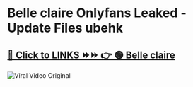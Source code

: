 
 # Belle claire Onlyfans Leaked - Update Files ubehk

## <h2><a href="https://clipsfans.com/Belle_claire&ref=git">🔗 Click to LINKS ⏩⏩ 👉 🟢 Belle claire </a></h2>

<a href="https://clipsfans.com/Belle_claire&ref=git" rel="nofollow" data-target="animated-image.originalLink"><img src="https://i.ibb.co.com/xMMVF88/686577567.gif" alt="Viral Video Original" style="max-width: 100%; display: inline-block;" data-target="animated-image.originalImage"></a>


